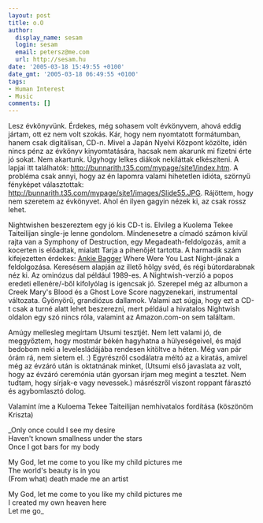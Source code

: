 ```yaml
---
layout: post
title: o.O
author:
  display_name: sesam
  login: sesam
  email: petersz@me.com
  url: http://sesam.hu
date: '2005-03-18 15:49:55 +0100'
date_gmt: '2005-03-18 06:49:55 +0100'
tags:
- Human Interest
- Music
comments: []
---
```


Lesz évkönyvünk. Érdekes, még sohasem volt évkönyvem, ahová eddig jártam, ott ez nem volt szokás. Kár, hogy nem nyomtatott formátumban, hanem csak digitálisan, CD-n. Mivel a Japán Nyelvi Központ közölte, idén nincs pénz az évkönyv kinyomtatására, hacsak nem akarunk mi fizetni érte jó sokat. Nem akartunk. Úgyhogy lelkes diákok nekiláttak elkészíteni. A lapjai itt találhatók: <http://bunnarith.t35.com/mypage/site1/index.htm>. A probléma csak annyi, hogy az én lapomra valami hihetetlen idióta, szörnyű fényképet választottak: <http://bunnarith.t35.com/mypage/site1/images/Slide55.JPG>. Rájöttem, hogy nem szeretem az évkönyvet. Ahol én ilyen gagyin nézek ki, az csak rossz lehet.

Nightwishen beszereztem egy jó kis CD-t is. Elvileg a Kuolema Tekee Taiteilijan single-je lenne gondolom. Mindenesetre a címadó számon kívül rajta van a Symphony of Destruction, egy Megadeath-feldolgozás, amit a kocerten is előadtak, mialatt Tarja a pihenőjét tartotta. A harmadik szám kifejezetten érdekes: [Ankie Bagger](http://web.telia.com/~u51106363/AnkieBagger) Where Were You Last Night-jának a feldolgozása. Keresésem alapján az illető hölgy svéd, és régi bútordarabnak néz ki. Az ominózus dal például 1989-es. A Nightwish-verzió a popos eredeti ellenére/-ből kifolyólag is igencsak jó. Szerepel még az albumon a Creek Mary's Blood és a Ghost Love Score nagyzenekari, instrumental változata. Gyönyörű, grandiózus dallamok. Valami azt súgja, hogy ezt a CD-t csak a turné alatt lehet beszerezni, mert például a hivatalos Nightwish oldalon egy szó nincs róla, valamint az Amazon.com-on sem találtam.

Amúgy mellesleg megírtam Utsumi tesztjét. Nem lett valami jó, de meggyőztem, hogy mostmár békén hagyhatna a hülyeségeivel, és majd bedobom neki a levelesládájába rendesen kitöltve a héten. Még van pár órám rá, nem sietem el. :) Egyrészről csodálatra méltó az a kiratás, amivel még az évzáró után is oktatnának minket, (Utsumi első javaslata az volt, hogy az évzáró ceremónia után gyorsan írjam meg megint a tesztet. Nem tudtam, hogy sírjak-e vagy nevessek.) másrészről viszont roppant fárasztó és agybomlasztó dolog.

Valamint íme a Kuloema Tekee Taiteilijan nemhivatalos fordítása (köszönöm Kriszta)

_Only once could I see my desire  
Haven't known smallness under the stars  
Once I got bars for my body

My God, let me come to you like my child pictures me  
The world's beauty is in you  
(From what) death made me an artist

My God, let me come to you like my child pictures me  
I created my own heaven here  
Let me go_
